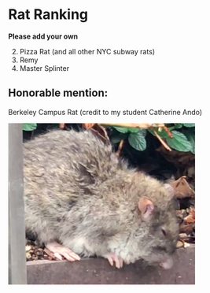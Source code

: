 # Rat Ranking

**Please add your own**

2. Pizza Rat (and all other NYC subway rats)
1. Remy 
3. Master Splinter

## Honorable mention:
Berkeley Campus Rat (credit to my student Catherine Ando)

![Berkeley campus rat](campus_rat.png)
